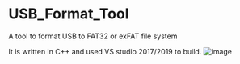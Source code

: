 # USB_Format_Tool
A tool to format USB to FAT32 or exFAT file system

It is written in C++ and used VS studio 2017/2019 to build.
![image](https://user-images.githubusercontent.com/22109536/130187227-0b93e479-2030-4b5b-9800-83a3ba4b7443.png)
